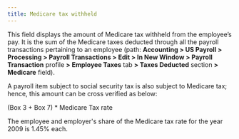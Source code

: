 ```yaml
---
title: Medicare tax withheld
---
```



This field displays the amount of Medicare tax withheld from the employee’s  pay. It is the sum of the Medicare taxes deducted through all the payroll  transactions pertaining to an employee (path: **Accounting 
 &gt; US Payroll &gt; Processing &gt; Payroll Transactions &gt; Edit &gt; 
 In New Window &gt; Payroll Transaction** profile **&gt; Employee Taxes** tab **&gt; Taxes 
 Deducted** section **&gt; Medicare**  field).


A payroll item subject to social security tax is also subject to Medicare  tax; hence, this amount can be cross verified as below:


(Box 3 + Box 7) \* Medicare Tax rate


The employee and employer's share of the Medicare tax rate for the year  2009 is 1.45% each.
